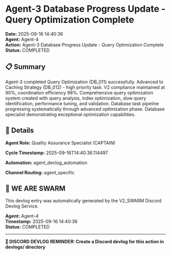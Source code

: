 # Agent-3 Database Progress Update - Query Optimization Complete

**Date:** 2025-09-16 14:40:36  
**Agent:** Agent-4  
**Action:** Agent-3 Database Progress Update - Query Optimization Complete  
**Status:** COMPLETED

## 📋 Summary

Agent-3 completed Query Optimization (DB_011) successfully. Advanced to Caching Strategy (DB_012) - high priority task. V2 compliance maintained at 90%, coordination efficiency 98%. Comprehensive query optimization system created with query analysis, index optimization, slow query identification, performance tuning, and validation. Database task pipeline progressing systematically through advanced optimization phase. Database specialist demonstrating exceptional optimization capabilities.

## 🎯 Details

**Agent Role:** Quality Assurance Specialist (CAPTAIN)

**Cycle Timestamp:** 2025-09-16T14:40:36.114497

**Automation:** agent_devlog_automation

**Channel Routing:** agent_specific

## 🐝 WE ARE SWARM

This devlog entry was automatically generated by the V2_SWARM Discord Devlog Service.

**Agent:** Agent-4  
**Timestamp:** 2025-09-16 14:40:36  
**Status:** COMPLETED

---

**📝 DISCORD DEVLOG REMINDER: Create a Discord devlog for this action in devlogs/ directory**
